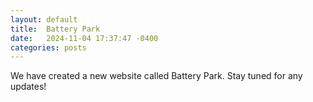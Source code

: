 ```yaml
---
layout: default
title:  Battery Park
date:   2024-11-04 17:37:47 -0400
categories: posts
---
```


We have created a new website called Battery Park. Stay tuned for any updates!
